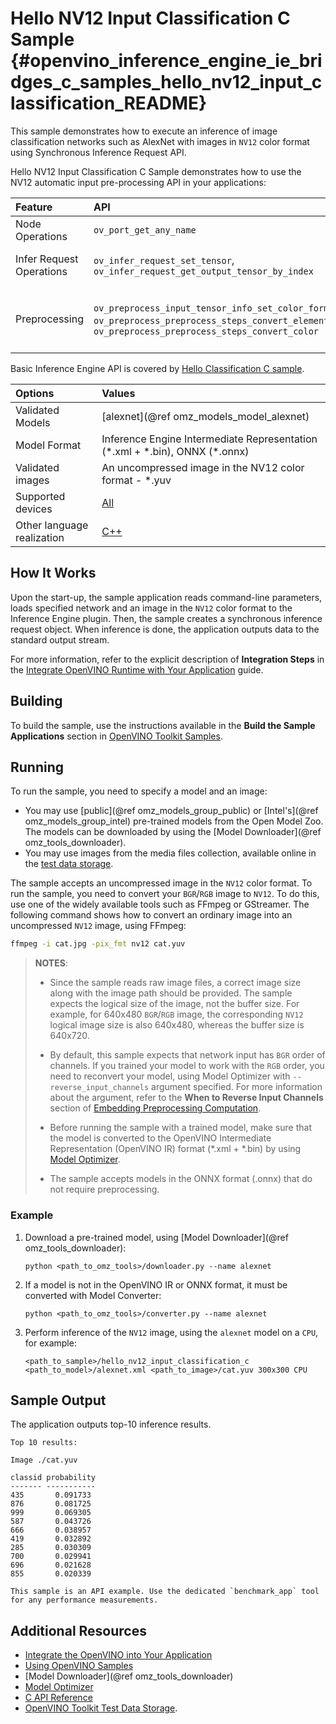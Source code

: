 # Hello NV12 Input Classification C Sample {#openvino_inference_engine_ie_bridges_c_samples_hello_nv12_input_classification_README}

This sample demonstrates how to execute an inference of image classification networks such as AlexNet with images in `NV12` color format using Synchronous Inference Request API.

Hello NV12 Input Classification C Sample demonstrates how to use the NV12 automatic input pre-processing API in your applications:

| Feature | API | Description |
| :--- | :--- | :--- |
| Node Operations | `ov_port_get_any_name` | Get a layer name |
| Infer Request Operations | `ov_infer_request_set_tensor`, `ov_infer_request_get_output_tensor_by_index` | Operate with tensors |
| Preprocessing | `ov_preprocess_input_tensor_info_set_color_format`, `ov_preprocess_preprocess_steps_convert_element_type`, `ov_preprocess_preprocess_steps_convert_color` | Change the color format of the input data |

Basic Inference Engine API is covered by [Hello Classification C sample](../hello_classification/README.md).

| Options  | Values |
|:---                              |:---
| Validated Models                 | [alexnet](@ref omz_models_model_alexnet)
| Model Format                     | Inference Engine Intermediate Representation (\*.xml + \*.bin), ONNX (\*.onnx)
| Validated images                 | An uncompressed image in the NV12 color format - \*.yuv
| Supported devices                | [All](../../../docs/OV_Runtime_UG/supported_plugins/Supported_Devices.md) |
| Other language realization       | [C++](../../../samples/cpp/hello_nv12_input_classification/README.md) |

## How It Works

Upon the start-up, the sample application reads command-line parameters, loads specified network and an
image in the `NV12` color format to the Inference Engine plugin. Then, the sample creates a synchronous inference request object. When inference is done, the application outputs data to the standard output stream.

For more information, refer to the explicit description of
**Integration Steps** in the [Integrate OpenVINO Runtime with Your Application](../../../docs/OV_Runtime_UG/integrate_with_your_application.md) guide.

## Building

To build the sample, use the instructions available in the **Build the Sample Applications** section in [OpenVINO Toolkit Samples](../../../docs/OV_Runtime_UG/Samples_Overview.md).

## Running

To run the sample, you need to specify a model and an image:

- You may use [public](@ref omz_models_group_public) or [Intel's](@ref omz_models_group_intel) pre-trained models from the Open Model Zoo. The models can be downloaded by using the [Model Downloader](@ref omz_tools_downloader).
- You may use images from the media files collection, available online in the [test data storage](https://storage.openvinotoolkit.org/data/test_data).

The sample accepts an uncompressed image in the `NV12` color format. To run the sample, you need to
convert your `BGR`/`RGB` image to `NV12`. To do this, use one of the widely available tools such
as FFmpeg or GStreamer. The following command shows how to convert an ordinary image into an
uncompressed `NV12` image, using FFmpeg:

```sh
ffmpeg -i cat.jpg -pix_fmt nv12 cat.yuv
```

> **NOTES**:
> - Since the sample reads raw image files, a correct image size along with the image path
>   should be provided. The sample expects the logical size of the image, not the buffer size. For example,
>   for 640x480 `BGR`/`RGB` image, the corresponding `NV12` logical image size is also 640x480, whereas the
>   buffer size is 640x720.
> - By default, this sample expects that network input has `BGR` order of channels. If you trained your
>   model to work with the `RGB` order, you need to reconvert your model, using Model Optimizer
>   with `--reverse_input_channels` argument specified. For more information about the argument,
>   refer to the **When to Reverse Input Channels** section of
>   [Embedding Preprocessing Computation](../../../docs/MO_DG/prepare_model/convert_model/Converting_Model.md).
> - Before running the sample with a trained model, make sure that the model is converted to the OpenVINO Intermediate Representation (OpenVINO IR) format (\*.xml + \*.bin) by using [Model Optimizer](../../../docs/MO_DG/Deep_Learning_Model_Optimizer_DevGuide.md).
>
> - The sample accepts models in the ONNX format (.onnx) that do not require preprocessing.

### Example
1. Download a pre-trained model, using [Model Downloader](@ref omz_tools_downloader):
   ```
   python <path_to_omz_tools>/downloader.py --name alexnet
   ```

2. If a model is not in the OpenVINO IR or ONNX format, it must be converted with Model Converter:
   ```
   python <path_to_omz_tools>/converter.py --name alexnet
   ```

3. Perform inference of the `NV12` image, using the `alexnet` model on a `CPU`, for example:
   ```
   <path_to_sample>/hello_nv12_input_classification_c <path_to_model>/alexnet.xml <path_to_image>/cat.yuv 300x300 CPU
   ```

## Sample Output

The application outputs top-10 inference results.

```
Top 10 results:

Image ./cat.yuv

classid probability
------- -----------
435       0.091733
876       0.081725
999       0.069305
587       0.043726
666       0.038957
419       0.032892
285       0.030309
700       0.029941
696       0.021628
855       0.020339

This sample is an API example. Use the dedicated `benchmark_app` tool for any performance measurements.
```

## Additional Resources

- [Integrate the OpenVINO into Your Application](../../../docs/OV_Runtime_UG/integrate_with_your_application.md)
- [Using OpenVINO Samples](../../../docs/OV_Runtime_UG/Samples_Overview.md)
- [Model Downloader](@ref omz_tools_downloader)
- [Model Optimizer](../../../docs/MO_DG/Deep_Learning_Model_Optimizer_DevGuide.md)
- [C API Reference](https://docs.openvino.ai/latest/api/api_reference.html)
- [OpenVINO Toolkit Test Data Storage](https://storage.openvinotoolkit.org/data/test_data).
